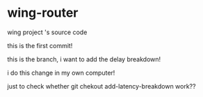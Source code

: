 # wing-router
wing project 's source code

this is the first commit!

this is the branch, i want to add the delay breakdown!

i do this change in my own computer!

just to check whether git chekout add-latency-breakdown work??
